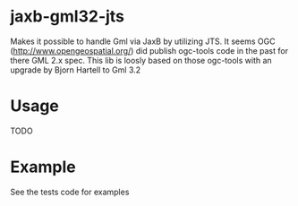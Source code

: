 jaxb-gml32-jts
=========

Makes it possible to handle Gml via JaxB by utilizing JTS.
It seems OGC (http://www.opengeospatial.org/) did publish ogc-tools code in the past for there GML 2.x spec.
This lib is loosly based on those ogc-tools with an upgrade by Bjorn Hartell to Gml 3.2

Usage
=========
TODO

Example
=========
See the tests code for examples
